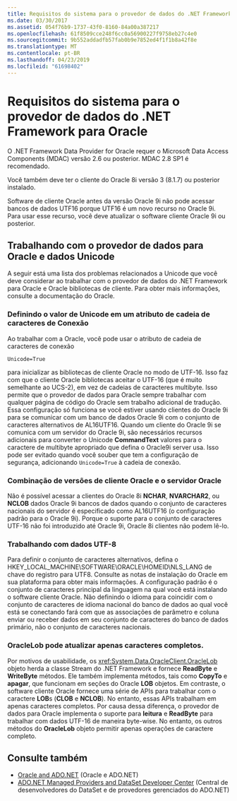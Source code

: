 ```yaml
---
title: Requisitos do sistema para o provedor de dados do .NET Framework para Oracle
ms.date: 03/30/2017
ms.assetid: 054f76b9-1737-43f0-8160-84a00a387217
ms.openlocfilehash: 61f8509cce248f6cc0a56900227f9758eb27c4e0
ms.sourcegitcommit: 9b552addadfb57fab0b9e7852ed4f1f1b8a42f8e
ms.translationtype: MT
ms.contentlocale: pt-BR
ms.lasthandoff: 04/23/2019
ms.locfileid: "61698402"
---
```

# <a name="system-requirements-for-the-net-framework-data-provider-for-oracle"></a>Requisitos do sistema para o provedor de dados do .NET Framework para Oracle
O .NET Framework Data Provider for Oracle requer o Microsoft Data Access Components (MDAC) versão 2.6 ou posterior. MDAC 2.8 SP1 é recomendado.  
  
 Você também deve ter o cliente do Oracle 8i versão 3 (8.1.7) ou posterior instalado.  
  
 Software de cliente Oracle antes da versão Oracle 9i não pode acessar bancos de dados UTF16 porque UTF16 é um novo recurso no Oracle 9i. Para usar esse recurso, você deve atualizar o software cliente Oracle 9i ou posterior.  
  
## <a name="working-with-the-data-provider-for-oracle-and-unicode-data"></a>Trabalhando com o provedor de dados para Oracle e dados Unicode  
 A seguir está uma lista dos problemas relacionados a Unicode que você deve considerar ao trabalhar com o provedor de dados do .NET Framework para Oracle e Oracle bibliotecas de cliente. Para obter mais informações, consulte a documentação do Oracle.  
  
### <a name="setting-the-unicode-value-in-a-connection-string-attribute"></a>Definindo o valor de Unicode em um atributo de cadeia de caracteres de Conexão  
 Ao trabalhar com a Oracle, você pode usar o atributo de cadeia de caracteres de conexão  
  
```  
Unicode=True   
```  
  
 para inicializar as bibliotecas de cliente Oracle no modo de UTF-16. Isso faz com que o cliente Oracle bibliotecas aceitar o UTF-16 (que é muito semelhante ao UCS-2), em vez de cadeias de caracteres multibyte. Isso permite que o provedor de dados para Oracle sempre trabalhar com qualquer página de código do Oracle sem trabalho adicional de tradução. Essa configuração só funciona se você estiver usando clientes do Oracle 9i para se comunicar com um banco de dados Oracle 9i com o conjunto de caracteres alternativos de AL16UTF16. Quando um cliente do Oracle 9i se comunica com um servidor do Oracle 9i, são necessários recursos adicionais para converter o Unicode **CommandText** valores para o caractere de multibyte apropriado que defina o Oracle9i server usa. Isso pode ser evitado quando você souber que tem a configuração de segurança, adicionando `Unicode=True` à cadeia de conexão.  
  
### <a name="mixing-versions-of-oracle-client-and-oracle-server"></a>Combinação de versões de cliente Oracle e o servidor Oracle  
 Não é possível acessar a clientes do Oracle 8i **NCHAR**, **NVARCHAR2**, ou **NCLOB** dados Oracle 9i bancos de dados quando o conjunto de caracteres nacionais do servidor é especificado como AL16UTF16 (o configuração padrão para o Oracle 9i). Porque o suporte para o conjunto de caracteres UTF-16 não foi introduzido até Oracle 9i, Oracle 8i clientes não podem lê-lo.  
  
### <a name="working-with-utf-8-data"></a>Trabalhando com dados UTF-8  
 Para definir o conjunto de caracteres alternativos, defina o HKEY_LOCAL_MACHINE\SOFTWARE\ORACLE\HOMEID\NLS_LANG de chave do registro para UTF8. Consulte as notas de instalação do Oracle em sua plataforma para obter mais informações. A configuração padrão é o conjunto de caracteres principal da linguagem na qual você está instalando o software cliente Oracle. Não definindo o idioma para coincidir com o conjunto de caracteres de idioma nacional do banco de dados ao qual você está se conectando fará com que as associações de parâmetro e coluna enviar ou receber dados em seu conjunto de caracteres do banco de dados primário, não o conjunto de caracteres nacionais.  
  
### <a name="oraclelob-can-only-update-full-characters"></a>OracleLob pode atualizar apenas caracteres completos.  
 Por motivos de usabilidade, os <xref:System.Data.OracleClient.OracleLob> objeto herda a classe Stream do .NET Framework e fornece **ReadByte** e **WriteByte** métodos. Ele também implementa métodos, tais como **CopyTo** e **apagar**, que funcionam em seções do Oracle **LOB** objetos. Em contraste, o software cliente Oracle fornece uma série de APIs para trabalhar com o caractere **LOB**s (**CLOB** e **NCLOB**). No entanto, essas APIs trabalham em apenas caracteres completos. Por causa dessa diferença, o provedor de dados para Oracle implementa o suporte para **leitura** e **ReadByte** para trabalhar com dados UTF-16 de maneira byte-wise. No entanto, os outros métodos do **OracleLob** objeto permitir apenas operações de caractere completo.  
  
## <a name="see-also"></a>Consulte também

- [Oracle and ADO.NET](../../../../docs/framework/data/adonet/oracle-and-adonet.md) (Oracle e ADO.NET)
- [ADO.NET Managed Providers and DataSet Developer Center](https://go.microsoft.com/fwlink/?LinkId=217917) (Central de desenvolvedores do DataSet e de provedores gerenciados do ADO.NET)
